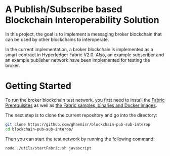 # A Publish/Subscribe based Blockchain Interoperability Solution

In this project, the goal is to implement a messaging broker blockchain that can be used by other blockchains to interoperate. 

In the current implementation, a broker blockchain is implemented as a smart contract in Hyperledger Fabric V2.0. Also, an example subscriber and an example publisher network have been implemented for testing the broker. 

# Getting Started
To run the broker blockchain test network, you first need to install the [Fabric Prerequisites](https://hyperledger-fabric.readthedocs.io/en/master/prereqs.html) as well as [the Fabric samples, binaries and Docker images](https://hyperledger-fabric.readthedocs.io/en/master/install.html).

The next step is to clone the current repository and go into the directory: 

``` bash
git clone https://github.com/ghaemisr/blockchain-pub-sub-interop
cd blockchain-pub-sub-interop/
```

Then you can start the test network by running the following command:

```bash
node ./utils/startFabric.sh javascript
```